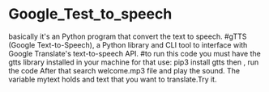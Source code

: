 # Google_Test_to_speech
basically it's an Python program that convert the text to speech.
#gTTS (Google Text-to-Speech), a Python library and CLI tool to interface with Google Translate's text-to-speech API.
#to run this code you must have the gtts library installed in your machine for that use:
pip3 install gtts
then , run the code
After that search welcome.mp3 file and play the sound.
The variable mytext holds and text that you want to translate.Try it.

